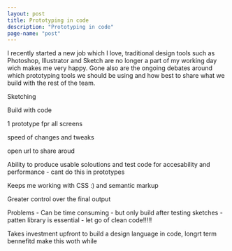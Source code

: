 ```yaml
---
layout: post
title: Prototyping in code
description: "Prototyping in code"
page-name: "post"
---
```



I recently started a new job which I love, traditional design tools such as Photoshop, Illustrator and Sketch are no longer a part of my working day wich makes me very happy. Gone also are the ongoing debates around which prototyping tools we should be using and how best to share what we build with the rest of the team.

Sketching

Build with code

1 prototype fpr all screens

speed of changes and tweaks

open url to share aroud

Ability to produce usable soloutions and test code for accesability and performance - cant do this in prototypes

Keeps me working with CSS :) and semantic markup

Greater control over the final output

Problems - Can be time consuming - but only build after testing sketches - patten library is essential - let go of clean code!!!!!

Takes investment upfront to build a design language in code, longrt term bennefitd make this woth while

